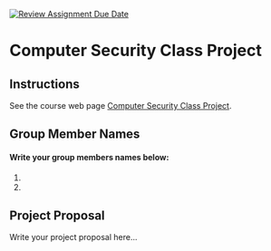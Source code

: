 [![Review Assignment Due Date](https://classroom.github.com/assets/deadline-readme-button-24ddc0f5d75046c5622901739e7c5dd533143b0c8e959d652212380cedb1ea36.svg)](https://classroom.github.com/a/acU-T2Si)
# Computer Security Class Project

## Instructions

See the course web page [Computer Security Class Project](https://cmsc334-s24.github.io/project/project.html).

## Group Member Names

#### Write your group members names below:

1.
2.

## Project Proposal

Write your project proposal here...
